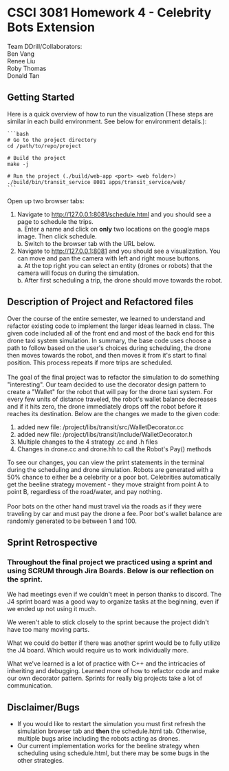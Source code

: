 # CSCI 3081 Homework 4 - Celebrity Bots Extension
Team DDrill/Collaborators:<br>
Ben Vang <br>
Renee Liu <br>
Roby Thomas <br>
Donald Tan <br>

## Getting Started

Here is a quick overview of how to run the visualization (These steps are similar in each build environment.  See below for environment details.):

    ```bash
    # Go to the project directory
    cd /path/to/repo/project

    # Build the project
    make -j

    # Run the project (./build/web-app <port> <web folder>)
    ./build/bin/transit_service 8081 apps/transit_service/web/
    ```
Open up two browser tabs:<br>
1. Navigate to http://127.0.0.1:8081/schedule.html and you should see a page to schedule the trips. <br>
    a. Enter a name and click on <strong>only</strong> two locations on the 
    google maps image. Then click schedule.<br>
    b. Switch to the browser tab with the URL below. <br>
2. Navigate to http://127.0.0.1:8081 and you should see a visualization.  You can move and pan the camera with left and right mouse buttons.  <br>
    a. At the top right you can select an entity (drones or robots) that the camera will focus on during the simulation.<br>
    b. After first scheduling a trip, the drone should move towards the robot.<br>

## Description of Project and Refactored files
Over the course of the entire semester, we learned to understand and refactor existing code to implement the larger ideas learned in class. The given code included all of the front end and most of the back end for this drone taxi system simulation. In summary, the base code uses choose a path to follow based on the user's choices during scheduling, the drone then moves towards the robot, and then moves it from it's start to final position. This process repeats if more trips are scheduled. <br><br>
The goal of the final project was to refactor the simulation to do something "interesting". Our team decided to use the decorator design pattern to create a "Wallet" for the robot that will pay for the drone taxi system. For every few units of distance traveled, the robot's wallet balance decreases and if it hits zero, the drone immediately drops off the robot before it reaches its destination. Below are the changes we made to the given code:<br>
1. added new file: /project/libs/transit/src/WalletDecorator.cc
2. added new file: /project/libs/transit/include/WalletDecorator.h
3. Multiple changes to the 4 strategy .cc and .h files
4. Changes in drone.cc and drone.hh to call the Robot's Pay() methods<br>

To see our changes, you can view the print statements in the terminal during the scheduling and drone simulation. Robots are generated with a 50% chance to either be a celebrity or a poor bot. Celebrities automatically get the beeline strategy movement - they move straight from point A to point B, regardless of the road/water, and pay nothing.<br><br> Poor bots on the other hand must travel via the roads as if they were traveling by car and must pay the drone a fee. Poor bot's wallet balance are randomly generated to be between 1 and 100. 

## Sprint Retrospective 
### Throughout the final project we practiced using a sprint and using SCRUM through Jira Boards. Below is our reflection on the sprint.

We had meetings even if we couldn't meet in person thanks to discord.
The J4 sprint board was a good way to organize tasks at the beginning,
even if we ended up not using it much.

We weren't able to stick closely to the sprint because the project didn't have
too many moving parts.

What we could do better if there was another sprint would be to fully utilize the J4
board. Which would require us to work individually more.

What we've learned is a lot of practice with C++ and the intricacies of inheriting and debugging.
Learned more of how to refactor code and make our own decorator pattern.
Sprints for really big projects take a lot of communication.

## Disclaimer/Bugs
- If you would like to restart the simulation you must first refresh the simulation browser tab and <strong>then</strong> the schedule.html tab. Otherwise, multiple bugs arise including the robots acting as drones. <br>
- Our current implementation works for the beeline strategy when scheduling using schedule.html, but there may be some bugs in the other strategies.
